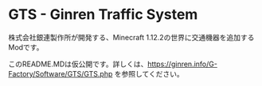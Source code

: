 # GTS - Ginren Traffic System

株式会社銀連製作所が開発する、Minecraft 1.12.2の世界に交通機器を追加するModです。

このREADME.MDは仮公開です。詳しくは、https://ginren.info/G-Factory/Software/GTS/GTS.php を参照してください。